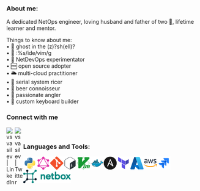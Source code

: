 ### About me:

A dedicated NetOps engineer, loving husband and father of two 👧, lifetime learner and mentor. 

Things to know about me:<br>
  • 👻 ghost in the (z)?sh(ell)?<br>
  • 📓 :%s/ide/vim/g<br>
  • 🧪 NetDevOps experimentator<br>
  • 🆓 open source adopter<br>
  • 🌥️ multi-cloud practitioner<br>
  • 🎨 serial system ricer<br>
  • 🍺 beer connoisseur<br>
  • 🎣 passionate angler<br>
  • 🎹 custom keyboard builder<br>

### Connect with me

[<img align="left" alt="vsvasilev | LinkedIn" width="22px" src="https://cdn.jsdelivr.net/npm/simple-icons@v3/icons/linkedin.svg" />][linkedin]
[<img align="left" alt="vsvasilev | Twitter" width="22px" src="https://cdn.jsdelivr.net/npm/simple-icons@v3/icons/twitter.svg" />][twitter]

<br />

### Languages and Tools:

<img align="left" alt="python" width="35px" src="https://github.com/devicons/devicon/blob/master/icons/python/python-original.svg" />
<img align="left" alt="graphql" width="35px" src="https://github.com/devicons/devicon/blob/master/icons/graphql/graphql-plain.svg" />
<img align="left" alt="git" width="35px" src="https://github.com/devicons/devicon/blob/master/icons/git/git-original.svg" />
<img align="left" alt="shell" width="35px" src="https://github.com/devicons/devicon/blob/master/icons/bash/bash-original.svg" />
<img align="left" alt="vim" width="35px" src="https://github.com/devicons/devicon/blob/master/icons/vim/vim-plain.svg" />
<img align="left" alt="docker" width="35px" src="https://github.com/devicons/devicon/blob/master/icons/docker/docker-original.svg" />
<img align="left" alt="ansible" width="35px" src="https://github.com/devicons/devicon/blob/master/icons/ansible/ansible-original.svg" />
<img align="left" alt="terraform" width="35px" src="https://github.com/devicons/devicon/blob/master/icons/terraform/terraform-original.svg" />
<img align="left" alt="azure" width="35px" src="https://github.com/devicons/devicon/blob/master/icons/azure/azure-original.svg" />
<img align="left" alt="aws" width="35px" src="https://github.com/devicons/devicon/blob/master/icons/amazonwebservices/amazonwebservices-original-wordmark.svg" />
<img align="left" alt="jira" width="35px" src="https://github.com/devicons/devicon/blob/master/icons/jira/jira-original.svg" />
<img align="left" alt="jira" height="35px" src="https://raw.githubusercontent.com/netbox-community/netbox/develop/docs/netbox_logo.svg" />

<br />
<br />


[twitter]: https://twitter.com/vsvasilev
[linkedin]: https://linkedin.com/in/valentinvasilev
